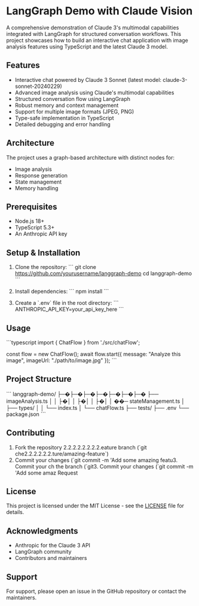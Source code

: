 # LangGraph Demo with Claude Vision

A comprehensive demonstration of Claude 3's multimodal capabilities integrated with LangGraph for structured conversation workflows. This project showcases how to build an interactive chat application with image analysis features using TypeScript and the latest Claude 3 model.

## Features
- Interactive chat powered by Claude 3 Sonnet (latest model: claude-3-sonnet-20240229)
- Advanced image analysis using Claude's multimodal capabilities
- Structured conversation flow using LangGraph
- Robust memory and context management
- Support for multiple image formats (JPEG, PNG)
- Type-safe implementation in TypeScript
- Detailed debugging and error handling

## Architecture
The project uses a graph-based architecture with distinct nodes for:
- Image analysis
- Response generation
- State management
- Memory handling

## Prerequisites
- Node.js 18+ 
- TypeScript 5.3+
- An Anthropic API key

## Setup & Installation

1. Clone the repository:
   \`\`\`
   git clone https://github.com/yourusername/langgraph-demo
   cd langgraph-demo
   \`\`\`

2. Install dependencies:
   \`\`\`
   npm install
   \`\`\`

3. Create a \`.env\` file in the root directory:
   \`\`\`
   ANTHROPIC_API_KEY=your_api_key_here
   \`\`\`

## Usage

\`\`\`typescript
import { ChatFlow } from './src/chatFlow';

const flow = new ChatFlow();
await flow.start({
  message: "Analyze this image",
  imageUrl: "./path/to/image.jpg"
});
\`\`\`

## Project Structure
\`\`\`
langgraph-demo/
├─�├─�├─�├─�├─�├─�├─� ├── imageAnalysis.ts
│   │   ├�│   │   ├�│   │   ├�│   │   ��─ stateManagement.ts
│   ├── types/
│   │   └── index.ts
│   └── chatFlow.ts
├── tests/
├── .env
└── package.json
\`\`\`

## Contributing
1. Fork the repository
2.2.2.2.2.2.2.2.eature branch (\`git che2.2.2.2.2.2.ture/amazing-feature\`)
3. Commit your changes (\`git commit -m 'Add some amazing featu3. Commit your ch the branch (\`git3. Commit your changes (\`git commit -m 'Add some amaz Request

## License
This project is licensed under the MIT License - see the [LICENSE](LICENSE) file for details.

## Acknowledgments
- Anthropic for the Claude 3 API
- LangGraph community
- Contributors and maintainers

## Support
For support, please open an issue in the GitHub repository or contact the maintainers.
